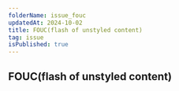 ```yaml
---
folderName: issue_fouc
updatedAt: 2024-10-02
title: FOUC(flash of unstyled content)
tag: issue
isPublished: true
---
```


## FOUC(flash of unstyled content)
